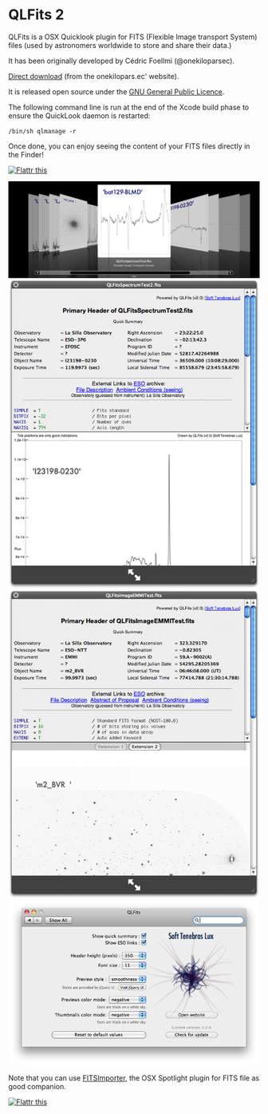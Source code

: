 QLFits 2
========

QLFits is a OSX Quicklook plugin for FITS (Flexible Image transport System) files (used by astronomers worldwide to store and share their data.)

It has been originally developed by Cédric Foellmi (@onekiloparsec). 

[Direct download](http://onekilopars.ec/softwares/QLFits2.3.0.pkg) (from the onekilopars.ec' website).

It is released open source under the [GNU General Public Licence](http://en.wikipedia.org/wiki/GNU_General_Public_License).

The following command line is run at the end of the Xcode build phase to ensure the QuickLook daemon is restarted:

    /bin/sh qlmanage -r
    
Once done, you can enjoy seeing the content of your FITS files directly in the Finder!

<a href="https://flattr.com/submit/auto?user_id=onekiloparsec&url=https%3A%2F%2Fgithub.com%2Fonekiloparsec%2FQLFits" target="_blank"><img src="//api.flattr.com/button/flattr-badge-large.png" alt="Flattr this" title="Flattr this" border="0"></a>

<img src="Resources/QLFits2.0_snap1.png" width=1047px>
<img src="Resources/QLFits2.0_snap2.png" width=616px>
<img src="Resources/QLFits2.0_snap3.png" width=616px>
<img src="Resources/QLFits2.2_snap4.png" width=748px>

Note that you can use [FITSImporter](https://github.com/SoftTenebrasLux/FITSImporter), the OSX Spotlight plugin for FITS file as good companion.

<a href="https://flattr.com/submit/auto?user_id=onekiloparsec&url=https%3A%2F%2Fgithub.com%2Fonekiloparsec%2FQLFits" target="_blank"><img src="//api.flattr.com/button/flattr-badge-large.png" alt="Flattr this" title="Flattr this" border="0"></a>
